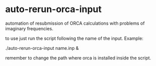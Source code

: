 # auto-rerun-orca-input
automation of resubmission of ORCA calculations with problems of imaginary frequencies.

to use just run the script following the name of the input. Example:

./auto-rerun-orca-input name.inp &

remember to change the path where orca is installed inside the script. 
